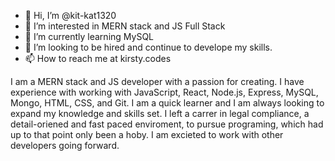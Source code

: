 - 👋 Hi, I’m @kit-kat1320
- 👀 I’m interested in MERN stack and JS Full Stack
- 🌱 I’m currently learning MySQL
- 💞️ I’m looking to be hired and continue to develope my skills. 
- 📫 How to reach me at kirsty.codes 

I am a MERN stack and JS developer with a passion for creating. 
I have experience with working with JavaScript, React, Node.js, Express, 
MySQL, Mongo, HTML, CSS, and Git. I am a quick learner and I am always
looking to expand my knowledge and skills set. I left a carrer in legal
compliance, a detail-oriened and fast paced enviroment, to pursue programing, 
which had up to that point only been a hoby. I am excieted to 
work with other developers going forward. 
